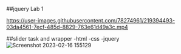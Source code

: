 ##jquery Lab 1

https://user-images.githubusercontent.com/78274961/219394493-03da4561-7ecf-485d-8829-763e61d49a3c.mp4

##slider task and wrapper
-html
-css
-jquery
![Screenshot 2023-02-16 155129](https://user-images.githubusercontent.com/78274961/219382963-cbaff060-bf71-415d-8385-917581ff4cdc.jpg)

